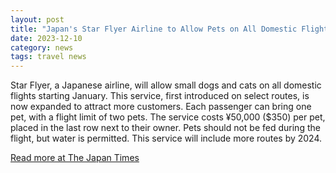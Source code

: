 ```yaml
---
layout: post
title: "Japan's Star Flyer Airline to Allow Pets on All Domestic Flights from January"
date: 2023-12-10
category: news
tags: travel news
---
```


Star Flyer, a Japanese airline, will allow small dogs and cats on all domestic flights starting January. This service, first introduced on select routes, is now expanded to attract more customers. Each passenger can bring one pet, with a flight limit of two pets. The service costs ¥50,000 ($350) per pet, placed in the last row next to their owner. Pets should not be fed during the flight, but water is permitted. This service will include more routes by 2024.

[Read more at The Japan Times](https://www.japantimes.co.jp/news/2023/12/10/japan/star-flyer-pets-all-domestic-flights/)
